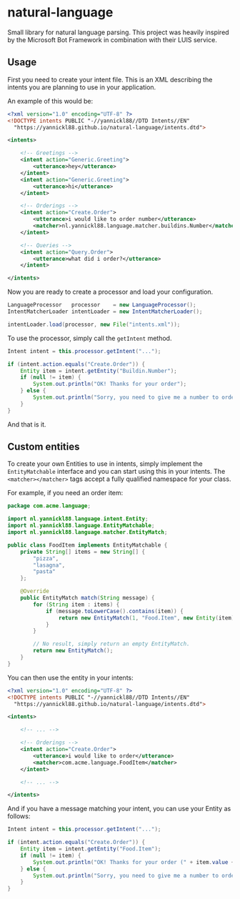 # natural-language
Small library for natural language parsing. This project was heavily inspired by the Microsoft Bot Framework in combination with their LUIS service.

## Usage
First you need to create your intent file. This is an XML describing the intents you are planning to use in your application.

An example of this would be:
```xml
<?xml version="1.0" encoding="UTF-8" ?>
<!DOCTYPE intents PUBLIC "-//yannickl88//DTD Intents//EN"
  "https://yannickl88.github.io/natural-language/intents.dtd">

<intents>

    <!-- Greetings -->
    <intent action="Generic.Greeting">
        <utterance>hey</utterance>
    </intent>
    <intent action="Generic.Greeting">
        <utterance>hi</utterance>
    </intent>

    <!-- Orderings -->
    <intent action="Create.Order">
        <utterance>i would like to order number</utterance>
        <matcher>nl.yannickl88.language.matcher.buildins.Number</matcher>
    </intent>

    <!-- Queries -->
    <intent action="Query.Order">
        <utterance>what did i order?</utterance>
    </intent>

</intents>
```

Now you are ready to create a processor and load your configuration.

```java
LanguageProcessor   processor    = new LanguageProcessor();
IntentMatcherLoader intentLoader = new IntentMatcherLoader();

intentLoader.load(processor, new File("intents.xml"));
```

To use the processor, simply call the `getIntent` method.
```java
Intent intent = this.processor.getIntent("...");

if (intent.action.equals("Create.Order")) {
    Entity item = intent.getEntity("Buildin.Number");
    if (null != item) {
        System.out.println("OK! Thanks for your order");
    } else {
        System.out.println("Sorry, you need to give me a number to order.");
    }
}
```

And that is it.

## Custom entities
To create your own Entities to use in intents, simply implement the `EntityMatchable` interface and you can start using this in your intents. The `<matcher></matcher>` tags accept a fully qualified namespace for your class.

For example, if you need an order item:
```java
package com.acme.language;

import nl.yannickl88.language.intent.Entity;
import nl.yannickl88.language.EntityMatchable;
import nl.yannickl88.language.matcher.EntityMatch;

public class FoodItem implements EntityMatchable {
    private String[] items = new String[] {
        "pizza",
        "lasagna",
        "pasta"
    };

    @Override
    public EntityMatch match(String message) {
        for (String item : items) {
            if (message.toLowerCase().contains(item)) {
                return new EntityMatch(1, "Food.Item", new Entity(item));
            }
        }

        // No result, simply return an empty EntityMatch.
        return new EntityMatch();
    }
}
```

You can then use the entity in your intents:

```xml
<?xml version="1.0" encoding="UTF-8" ?>
<!DOCTYPE intents PUBLIC "-//yannickl88//DTD Intents//EN"
  "https://yannickl88.github.io/natural-language/intents.dtd">

<intents>

    <!-- ... -->

    <!-- Orderings -->
    <intent action="Create.Order">
        <utterance>i would like to order</utterance>
        <matcher>com.acme.language.FoodItem</matcher>
    </intent>

    <!-- ... -->

</intents>
```

And if you have a message matching your intent, you can use your Entity as follows:

```java
Intent intent = this.processor.getIntent("...");

if (intent.action.equals("Create.Order")) {
    Entity item = intent.getEntity("Food.Item");
    if (null != item) {
        System.out.println("OK! Thanks for your order (" + item.value + ")");
    } else {
        System.out.println("Sorry, you need to give me a number to order.");
    }
}
```
